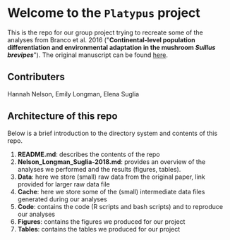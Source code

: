 # Welcome to the `Platypus` project

This is the repo for our group project trying to recreate some of the analyses from Branco et al. 2016 ("**Continental-level population differentiation and environmental adaptation in the mushroom _Suillus brevipes_**"). The original manuscript can be found [here](http://onlinelibrary.wiley.com/doi/10.1111/mec.13892/full).

## Contributers
Hannah Nelson, Emily Longman, Elena Suglia

## Architecture of this repo
Below is a brief introduction to the directory system and contents of this repo.

1. **README.md**: describes the contents of the repo
2. **Nelson_Longman_Suglia-2018.md**: provides an overview of the analyses we performed and the results (figures, tables).
3. **Data**: here we store (small) raw data from the original paper, link provided for larger raw data file
4. **Cache**: here we store some of the (small) intermediate data files generated during our analyses 
5. **Code**: contains the code (R scripts and bash scripts) and to reproduce our analyses
6. **Figures**: contains the figures we produced for our project
7. **Tables**: contains the tables we produced for our project
